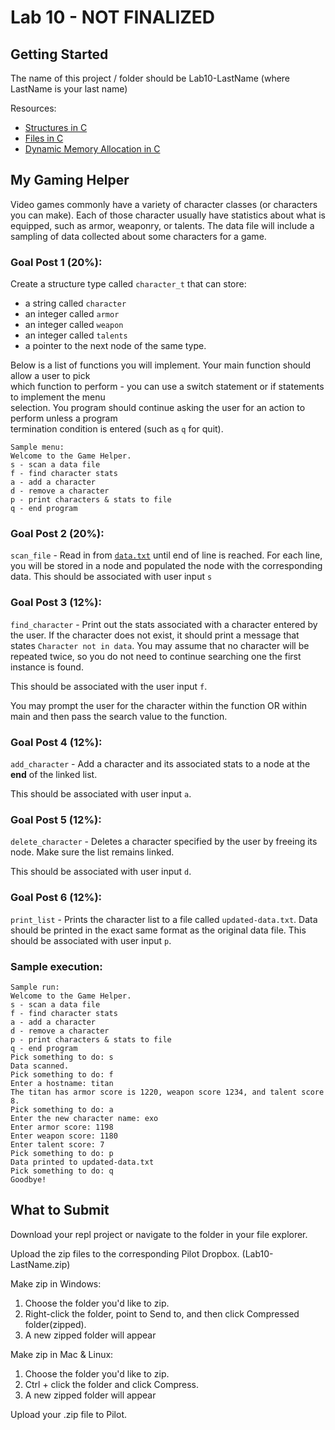 # Lab 10 - NOT FINALIZED

## Getting Started

The name of this project / folder should be Lab10-LastName (where LastName is your last name)

Resources:

- [Structures in C](https://www.geeksforgeeks.org/structures-c/)
- [Files in C](https://www.geeksforgeeks.org/basics-file-handling-c/)
- [Dynamic Memory Allocation in C](https://www.geeksforgeeks.org/dynamic-memory-allocation-in-c-using-malloc-calloc-free-and-realloc/)

## My Gaming Helper

Video games commonly have a variety of character classes (or characters you can make). Each of those character usually have statistics about what is equipped, such as armor, weaponry, or talents. The data file will include a sampling of data collected about some characters for a game.

### Goal Post 1 (20%):

Create a structure type called `character_t` that can store:

- a string called `character`
- an integer called `armor`
- an integer called `weapon`
- an integer called `talents`
- a pointer to the next node of the same type.

Below is a list of functions you will implement. Your main function should allow a user to pick  
which function to perform - you can use a switch statement or if statements to implement the menu  
selection. You program should continue asking the user for an action to perform unless a program  
termination condition is entered (such as `q` for quit).

```
Sample menu:
Welcome to the Game Helper.
s - scan a data file
f - find character stats
a - add a character
d - remove a character
p - print characters & stats to file
q - end program
```

### Goal Post 2 (20%):

`scan_file` - Read in from [`data.txt`](./data.txt) until end of line is reached. For each line, you will be stored in a node and populated the node with the corresponding data. This should be associated with user input `s`

### Goal Post 3 (12%):

`find_character` - Print out the stats associated with a character entered by the user. If the character does not exist, it should print a message that states `Character not in data`. You may assume that no character will be repeated twice, so you do not need to continue searching one the first instance is found.

This should be associated with the user input `f`.

You may prompt the user for the character within the function OR within main and then pass the search value to the function.

### Goal Post 4 (12%):

`add_character` - Add a character and its associated stats to a node at the **end** of the linked list.

This should be associated with user input `a`.

### Goal Post 5 (12%):

`delete_character` - Deletes a character specified by the user by freeing its node. Make sure the list remains linked.

This should be associated with user input `d`.

### Goal Post 6 (12%):

`print_list` - Prints the character list to a file called `updated-data.txt`. Data should be printed in the exact same format as the original data file. This should be associated with user input `p`.

### Sample execution:

```
Sample run:
Welcome to the Game Helper.
s - scan a data file
f - find character stats
a - add a character
d - remove a character
p - print characters & stats to file
q - end program
Pick something to do: s
Data scanned.
Pick something to do: f
Enter a hostname: titan
The titan has armor score is 1220, weapon score 1234, and talent score 8.
Pick something to do: a
Enter the new character name: exo
Enter armor score: 1198
Enter weapon score: 1180
Enter talent score: 7
Pick something to do: p
Data printed to updated-data.txt
Pick something to do: q
Goodbye!

```

## What to Submit

Download your repl project or navigate to the folder in your file explorer.

Upload the zip files to the corresponding Pilot Dropbox. (Lab10-LastName.zip)

Make zip in Windows:

1. Choose the folder you'd like to zip.
2. Right-click the folder, point to Send to, and then click Compressed folder(zipped).
3. A new zipped folder will appear

Make zip in Mac & Linux:

1. Choose the folder you'd like to zip.
2. Ctrl + click the folder and click Compress.
3. A new zipped folder will appear

Upload your .zip file to Pilot.
